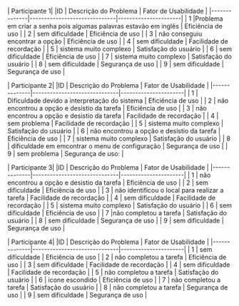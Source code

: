 | Participante 1| 
|ID            | Descrição do Problema        | Fator de Usabilidade |
|--------------|------------------------------|----------------------|
|    1          |Problema em criar a senha pois algumas palavras estavão em inglês                              |      Eficiência de uso                |
|     2         | sem dificuldade                             |          Eficiência de uso            |
|      3        |  não conseguiu encontrar a opção                           |     Eficiência de uso                 |
|       4       |  sem dificuldade                            | Facilidade de recordação                     |
|        5      | sistema muito complexo                             |     Satisfação do usuário                 |
|         6     |  sem dificuldade                            |               Eficiência de uso       |
|          7    |   sistema muito complexo                           | Satisfação do usuário                     |
|           8   |   sem dificuldade                           | Segurança de uso                    |
|            9  |   sem dificuldade                           |  Segurança de uso                 |


| Participante 2| 
|ID            | Descrição do Problema        | Fator de Usabilidade |
|--------------|------------------------------|----------------------|
|    1          | Dificuldade devido a interpretação do sistema                          |       Eficiência de uso               |
|     2         |  não encontrou a opção e desistio da tarefa                            |        Eficiência de uso              |
|      3        |   não encontrou a opção e desistio da tarefa                            |    Facilidade de recordação                  |
|       4       |   sem problema                           |        Facilidade de recordação              |
|        5      |  sistema muito complexo                            |      Satisfação do usuário                |
|         6     |  não encontrou a opção e desistio da tarefa                         |  Eficiência de uso                       |
|          7    |   sistema muito complexo                           |      Satisfação do usuário                |
|           8   |   dificuldade em emcontrar o menu de configuração                          |    Segurança de uso                  |
|            9  |   sem problema                       |   Segurança de uso:                   |


| Participante 3| 
|ID            | Descrição do Problema        | Fator de Usabilidade |
|--------------|------------------------------|----------------------|
|    1          |    não encontrou a opção e desistio da tarefa                       |          Eficiência de uso            |
|     2         |   sem dificuldade                              |     Eficiência de uso                 |
|      3        | não identificou o local para realizar a tarefa                           |  Facilidade de recordação                    |
|       4       |  sem dificuldade                             | Facilidade de recordação                     |
|        5      |  sistema muito complexo                            |    Satisfação do usuário                  |
|         6     |  sem dificuldade                             |            Eficiência de uso          |
|          7    |não completou a tarefa                              | Satisfação do usuário                     |
|           8   |   sem dificuldade                            |      Segurança de uso                |
|            9  | sem dificuldade                             |     Segurança de uso                 |

| Participante 4| 
|ID            | Descrição do Problema        | Fator de Usabilidade |
|--------------|------------------------------|----------------------|
|    1          |           sem dificuldade                   |        Eficiência de uso              |
|     2         |  não completou a tarefa                            |       Eficiência de uso              |
|      3        |  sem dificuldade                            |                   Facilidade de recordação   |
|       4       |   sem dificuldade                           |   Facilidade de recordação                   |
|        5      |   não completou a tarefa                           |  Satisfação do usuário                    |
|         6     |   icone escondido                          |             Eficiência de uso         |
|          7    |  não completou a tarefa                            |  Satisfação do usuário                    |
|           8   |  não completou a tarefa                            |   Segurança de uso                   |
|            9  |  sem dificuldade                            |   Segurança de uso                   |
